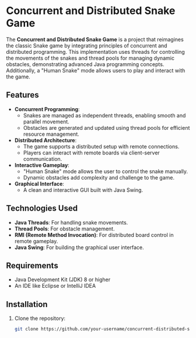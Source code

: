 # Concurrent and Distributed Snake Game

The **Concurrent and Distributed Snake Game** is a project that reimagines the classic Snake game by integrating principles of concurrent and distributed programming. This implementation uses threads for controlling the movements of the snakes and thread pools for managing dynamic obstacles, demonstrating advanced Java programming concepts. Additionally, a "Human Snake" mode allows users to play and interact with the game.

## Features

- **Concurrent Programming**:
  - Snakes are managed as independent threads, enabling smooth and parallel movement.
  - Obstacles are generated and updated using thread pools for efficient resource management.
- **Distributed Architecture**:
  - The game supports a distributed setup with remote connections.
  - Players can interact with remote boards via client-server communication.
- **Interactive Gameplay**:
  - "Human Snake" mode allows the user to control the snake manually.
  - Dynamic obstacles add complexity and challenge to the game.
- **Graphical Interface**:
  - A clean and interactive GUI built with Java Swing.

## Technologies Used

- **Java Threads**: For handling snake movements.
- **Thread Pools**: For obstacle management.
- **RMI (Remote Method Invocation)**: For distributed board control in remote gameplay.
- **Java Swing**: For building the graphical user interface.

## Requirements

- Java Development Kit (JDK) 8 or higher
- An IDE like Eclipse or IntelliJ IDEA

## Installation

1. Clone the repository:
   ```bash
   git clone https://github.com/your-username/concurrent-distributed-snake-game.git
